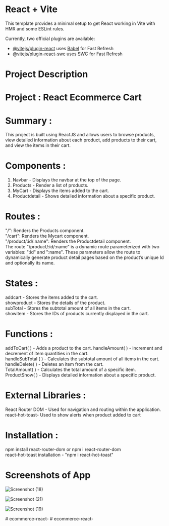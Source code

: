 # React + Vite

This template provides a minimal setup to get React working in Vite with HMR and some ESLint rules.

Currently, two official plugins are available:

- [@vitejs/plugin-react](https://github.com/vitejs/vite-plugin-react/blob/main/packages/plugin-react/README.md) uses [Babel](https://babeljs.io/) for Fast Refresh
- [@vitejs/plugin-react-swc](https://github.com/vitejs/vite-plugin-react-swc) uses [SWC](https://swc.rs/) for Fast Refresh
# Project Description


# Project : React Ecommerce Cart

# Summary :
This project is built using ReactJS and allows users to browse products, view detailed information about each product, add products to their cart, and view the items in their cart.

# Components : 
1. Navbar - Displays the navbar at the top of the page.  
2. Products - Render a list of products.  
3. MyCart -  Displays the items added to the cart.  
4. Productdetail - Shows detailed information about a specific product.  

# Routes :
"/": Renders the Products component.  
"/cart": Renders the Mycart component.  
"/product/:id/:name": Renders the Productdetail component.   
The route "/product/:id/:name" is a dynamic route parameterized with two variables: ":id" and ":name". These parameters allow the route to dynamically generate product detail pages based on the product’s unique Id and optionally its name.

# States : 
addcart - Stores the items added to the cart.  
showproduct - Stores the details of the product.  
subTotal - Stores the subtotal amount of all items in the cart.  
showitem - Stores the IDs of products currently displayed in the cart.  

# Functions :
addToCart( ) - Adds a product to the cart. 
handleAmount( ) -  increment and decrement of item quantities in the cart.  
handleSubTotal ( ) - Calculates the subtotal amount of all items in the cart.  
handleDelete( ) -  Deletes an item from the cart.  
TotalAmount( ) -  Calculates the total amount of a specific item.  
ProductShow( ) - Displays detailed information about a specific product.  

# External Libraries : 
React Router DOM - Used for navigation and routing within the application.  
react-hot-toast- Used to show alerts when product added to cart

# Installation : 
npm install react-router-dom   or npm i react-router-dom  
react-hot-toast installation - "npm i react-hot-toast"

# Screenshots of App






![Screenshot (18)](https://github.com/Dreamer122/Ecommerce-add-cart/assets/126068795/e2a28e8b-ee09-47fa-a431-39692add0a65)

![Screenshot (21)](https://github.com/Dreamer122/Ecommerce-add-cart/assets/126068795/3088f49d-7833-4158-8a8a-eba9ad72368a)

![Screenshot (19)](https://github.com/Dreamer122/Ecommerce-add-cart/assets/126068795/22f10183-9199-4252-8799-edaabb15a1ca)

#   e c o m m e r c e - r e a c t -  
 #   e c o m m e r c e - r e a c t -  
 